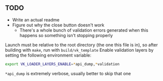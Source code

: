 ## TODO
* Write an actual readme
* Figure out why the close button doesn't work
    - There's a whole bunch of validation errors generated when this happens so something isn't stopping properly

Launch must be relative to the root directory (the one this file is in), so after building with `make`, run with `build/vk_template`
Enable validation layers by setting the following environment variable:
```sh
export VK_LOADER_LAYERS_ENABLE=*api_dump,*validation
```
`*api_dump` is extremely verbose, usually better to skip that one

